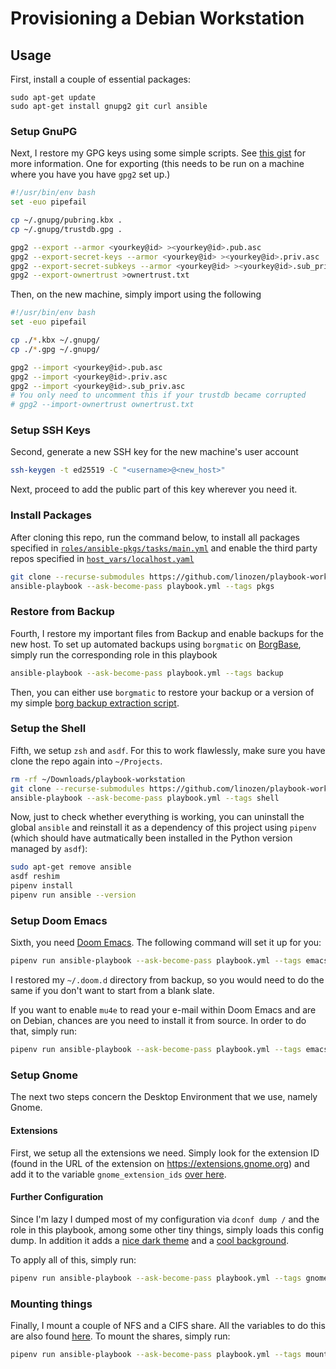 # Provisioning a Debian Workstation

## Usage

First, install a couple of essential packages:

```shell
sudo apt-get update
sudo apt-get install gnupg2 git curl ansible
```

### Setup GnuPG

Next, I restore my GPG keys using some simple scripts. See [this
gist](https://gist.github.com/chrisroos/1205934) for more information. One for
exporting (this needs to be run on a machine where you have you have `gpg2` set
up.)

```bash
#!/usr/bin/env bash
set -euo pipefail

cp ~/.gnupg/pubring.kbx .
cp ~/.gnupg/trustdb.gpg .

gpg2 --export --armor <yourkey@id> ><yourkey@id>.pub.asc
gpg2 --export-secret-keys --armor <yourkey@id> ><yourkey@id>.priv.asc
gpg2 --export-secret-subkeys --armor <yourkey@id> ><yourkey@id>.sub_priv.asc
gpg2 --export-ownertrust >ownertrust.txt
```

Then, on the new machine, simply import using the following

```bash
#!/usr/bin/env bash
set -euo pipefail

cp ./*.kbx ~/.gnupg/
cp ./*.gpg ~/.gnupg/

gpg2 --import <yourkey@id>.pub.asc
gpg2 --import <yourkey@id>.priv.asc
gpg2 --import <yourkey@id>.sub_priv.asc
# You only need to uncomment this if your trustdb became corrupted
# gpg2 --import-ownertrust ownertrust.txt
```

### Setup SSH Keys

Second, generate a new SSH key for the new machine's user account

```bash
ssh-keygen -t ed25519 -C "<username>@<new_host>"
```

Next, proceed to add the public part of this key wherever you need it.

### Install Packages

After cloning this repo, run the command below, to install all packages
specified in
[`roles/ansible-pkgs/tasks/main.yml`](roles/ansible-pkgs/tasks/main.yml) and
enable the third party repos specified in [`host_vars/localhost.yaml`](host_vars/localhost.yaml)

```bash
git clone --recurse-submodules https://github.com/linozen/playbook-workstation.git ~/Downloads/playbook-workstation
ansible-playbook --ask-become-pass playbook.yml --tags pkgs
```

### Restore from Backup

Fourth, I restore my important files from Backup and enable backups for the new
host. To set up automated backups using `borgmatic` on
[BorgBase](https://borgbase.com), simply run the corresponding role in this
playbook

```bash
ansible-playbook --ask-become-pass playbook.yml --tags backup
```

Then, you can either use `borgmatic` to restore your backup or a version of my
simple [borg backup extraction script](extractor.sh).

### Setup the Shell

Fifth, we setup `zsh` and `asdf`. For this to work flawlessly, make sure you
have clone the repo again into `~/Projects`.

```bash
rm -rf ~/Downloads/playbook-workstation
git clone --recurse-submodules https://github.com/linozen/playbook-workstation.git ~/Projects/playbook-workstation
ansible-playbook --ask-become-pass playbook.yml --tags shell
```

Now, just to check whether everything is working, you can uninstall the global
`ansible` and reinstall it as a dependency of this project using `pipenv` (which
should have autmatically been installed in the Python version managed by
`asdf`):

```bash
sudo apt-get remove ansible
asdf reshim
pipenv install
pipenv run ansible --version
```

### Setup Doom Emacs

Sixth, you need [Doom Emacs](https://github.com/hlissner/doom-emacs). The
following command will set it up for you:

```bash
pipenv run ansible-playbook --ask-become-pass playbook.yml --tags emacs
```

I restored my `~/.doom.d` directory from backup, so you would need to do the same if
you don't want to start from a blank slate.

If you want to enable `mu4e` to read your e-mail within Doom Emacs and are on
Debian, chances are you need to install it from source. In order to do that,
simply run:

```bash
pipenv run ansible-playbook --ask-become-pass playbook.yml --tags emacs,mu4e
```

### Setup Gnome

The next two steps concern the Desktop Environment that we use, namely Gnome.

#### Extensions

First, we setup all the extensions we need. Simply look for the extension ID
(found in the URL of the extension on https://extensions.gnome.org) and add it
to the variable `gnome_extension_ids` [over here](host_vars/localhost.yaml).

#### Further Configuration

Since I'm lazy I dumped most of my configuration via `dconf dump /` and the role
in this playbook, among some other tiny things, simply loads this config dump.
In addition it adds a [nice dark
theme](https://gitlab.com/tista500/plata-theme) and a [cool
background](roles/ansible-gnome-config/files/space.png).

To apply all of this, simply run:

```bash
pipenv run ansible-playbook --ask-become-pass playbook.yml --tags gnome
```

### Mounting things

Finally, I mount a couple of NFS and a CIFS share. All the variables to do this
are also found [here](host_vars/localhost.yaml). To mount the shares, simply
run:

```bash
pipenv run ansible-playbook --ask-become-pass playbook.yml --tags mount
```
